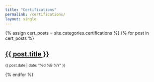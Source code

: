 ```yaml
---
title: "Certifications"
permalink: /certifications/
layout: single
---
```


{% assign cert_posts = site.categories.certifications %}
{% for post in cert_posts %}
  <h2><a href="{{ post.url | relative_url }}">{{ post.title }}</a></h2>
  <p><small> {{ post.date | date: "%d %B %Y" }}</small></p>
{% endfor %}
